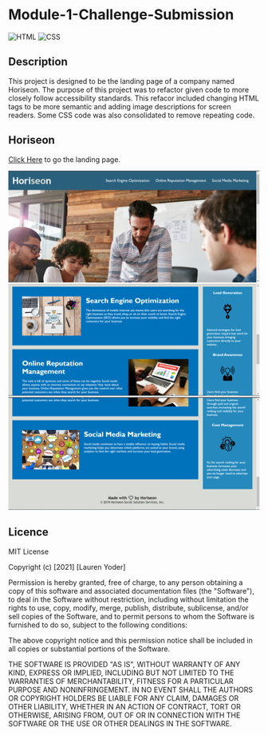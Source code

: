 # Module-1-Challenge-Submission

![HTML](https://img.shields.io/badge/language-HTML-blue)
![CSS](https://img.shields.io/badge/language-CSS-blue)

## Description

This project is designed to be the landing page of a company named Horiseon. The purpose of this project was to refactor given code to more closely follow accessibility standards. This refacor included changing HTML tags to be more semantic and adding image descriptions for screen readers. Some CSS code was also consolidated to remove repeating code.

## Horiseon

[Click Here](https://lrodenyoder.github.io/Module-1-Challenge-Submission/) to go the landing page.

<p>
  <img src="assets/README-images/Screenshot1.png" alt="Horiseon webpage screenshot"/>
  <img src="assets/README-images/Screenshot2.png" alt="Horiseon webpage screenshot"/>
  <img src="assets/README-images/Screenshot3.png" alt="Horiseon webpage screenshot"/>
</p>

## Licence

MIT License

Copyright (c) [2021] [Lauren Yoder]

Permission is hereby granted, free of charge, to any person obtaining a copy
of this software and associated documentation files (the "Software"), to deal
in the Software without restriction, including without limitation the rights
to use, copy, modify, merge, publish, distribute, sublicense, and/or sell
copies of the Software, and to permit persons to whom the Software is
furnished to do so, subject to the following conditions:

The above copyright notice and this permission notice shall be included in all
copies or substantial portions of the Software.

THE SOFTWARE IS PROVIDED "AS IS", WITHOUT WARRANTY OF ANY KIND, EXPRESS OR
IMPLIED, INCLUDING BUT NOT LIMITED TO THE WARRANTIES OF MERCHANTABILITY,
FITNESS FOR A PARTICULAR PURPOSE AND NONINFRINGEMENT. IN NO EVENT SHALL THE
AUTHORS OR COPYRIGHT HOLDERS BE LIABLE FOR ANY CLAIM, DAMAGES OR OTHER
LIABILITY, WHETHER IN AN ACTION OF CONTRACT, TORT OR OTHERWISE, ARISING FROM,
OUT OF OR IN CONNECTION WITH THE SOFTWARE OR THE USE OR OTHER DEALINGS IN THE
SOFTWARE.